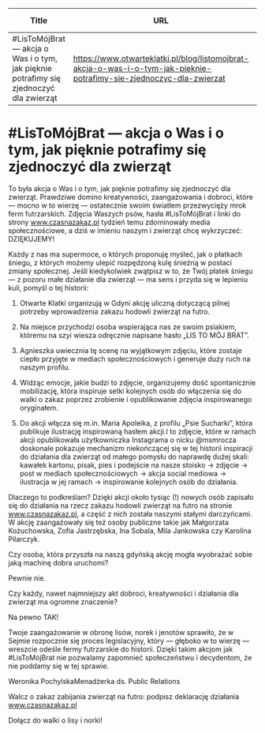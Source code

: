 | Title              | URL                | Author             | Publication Date   |
|--------------------|--------------------|--------------------|--------------------|
| #LisToMójBrat — akcja o Was i o tym, jak pięknie potrafimy się zjednoczyć dla zwierząt | https://www.otwarteklatki.pl/blog/listomojbrat-akcja-o-was-i-o-tym-jak-pieknie-potrafimy-sie-zjednoczyc-dla-zwierzat | Otwarte Klatki | 18/10/2024 |


# #LisToMójBrat — akcja o Was i o tym, jak pięknie potrafimy się zjednoczyć dla zwierząt

To była akcja o Was i o tym, jak pięknie potrafimy się zjednoczyć dla zwierząt. Prawdziwe domino kreatywności, zaangażowania i dobroci, które — mocno w to wierzę — ostatecznie swoim światłem przezwycięży mrok ferm futrzarskich. Zdjęcia Waszych psów, hasła #LisToMójBrat i linki do strony www.czasnazakaz.pl tydzień temu zdominowały media społecznościowe, a dziś w imieniu naszym i zwierząt chcę wykrzyczeć: DZIĘKUJEMY!



Każdy z nas ma supermoce, o których proponuję myśleć, jak o płatkach śniegu, z których możemy ulepić rozpędzoną kulę śnieżną w postaci zmiany społecznej. Jeśli kiedykolwiek zwątpisz w to, że Twój płatek śniegu — z pozoru małe działanie dla zwierząt — ma sens i przyda się w lepieniu kuli, pomyśl o tej historii:



1. Otwarte Klatki organizują w Gdyni akcję uliczną dotyczącą pilnej potrzeby wprowadzenia zakazu hodowli zwierząt na futro.



2. Na miejsce przychodzi osoba wspierająca nas ze swoim psiakiem, któremu na szyi wiesza odręcznie napisane hasło „LIS TO MÓJ BRAT”.







3. Agnieszka uwiecznia tę scenę na wyjątkowym zdjęciu, które zostaje ciepło przyjęte w mediach społecznościowych i generuje duży ruch na naszym profilu.



4. Widząc emocje, jakie budzi to zdjęcie, organizujemy dość spontanicznie mobilizację, która inspiruje setki kolejnych osób do włączenia się do walki o zakaz poprzez zrobienie i opublikowanie zdjęcia inspirowanego oryginałem.



5. Do akcji włącza się m.in. Maria Apoleika, z profilu „Psie Sucharki”, która publikuje ilustrację inspirowaną hasłem akcji.I to zdjęcie, które w ramach akcji opublikowała użytkowniczka Instagrama o nicku @msmrocza doskonale pokazuje mechanizm niekończącej się w tej historii inspiracji do działania dla zwierząt od małego pomysłu do naprawdę dużej skali: kawałek kartonu, pisak, pies i podejście na nasze stoisko -> zdjęcie -> post w mediach społecznościowych -> akcja social mediowa -> ilustracja w jej ramach -> inspirowanie kolejnych osób do działania.







Dlaczego to podkreślam? Dzięki akcji około tysiąc (!) nowych osób zapisało się do działania na rzecz zakazu hodowli zwierząt na futro na stronie www.czasnazakaz.pl, a część z nich została naszymi stałymi darczyńcami. W akcję zaangażowały się też osoby publiczne takie jak Małgorzata Kożuchowska, Zofia Jastrzębska, Ina Sobala, Mila Jankowska czy Karolina Pilarczyk.



Czy osoba, która przyszła na naszą gdyńską akcję mogła wyobrażać sobie jaką machinę dobra uruchomi?



Pewnie nie.



Czy każdy, nawet najmniejszy akt dobroci, kreatywności i działania dla zwierząt ma ogromne znaczenie?



Na pewno TAK!



Twoje zaangażowanie w obronę lisów, norek i jenotów sprawiło, że w Sejmie rozpocznie się proces legislacyjny, który — głęboko w to wierzę — wreszcie odeśle fermy futrzarskie do historii. Dzięki takim akcjom jak #LisToMójBrat nie pozwalamy zapomnieć społeczeństwu i decydentom, że nie poddamy się w tej sprawie.



Weronika PochylskaMenadżerka ds. Public Relations








Walcz o zakaz zabijania zwierząt na futro: podpisz deklarację działania www.czasnazakaz.pl





Dołącz do walki o lisy i norki!